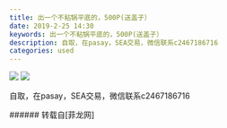 ```yaml
---
title: 出一个不粘锅平底的，500P(送盖子）
date: 2019-2-25 14:30
keywords: 出一个不粘锅平底的，500P(送盖子）
description: 自取，在pasay，SEA交易，微信联系c2467186716
categories: used
---
```

<td class="t_f" id="postmessage_3109392">


<img aid="1095758" data-cf-modified-db7c041df4280a36f7d57236-="" file="data/attachment/forum/201902/25/142901vbnzvr2ajf4efsrs.jpg.thumb.jpg" id="aimg_1095758" inpost="1" onclick="" onmouseover="" src="http://www.flw.ph/data/attachment/forum/201902/25/142901vbnzvr2ajf4efsrs.jpg" style="cursor:pointer" zoomfile="data/attachment/forum/201902/25/142901vbnzvr2ajf4efsrs.jpg"/>



<img aid="1095759" data-cf-modified-db7c041df4280a36f7d57236-="" file="data/attachment/forum/201902/25/142902r3ggan3qxpanzpca.jpg.thumb.jpg" id="aimg_1095759" inpost="1" onclick="" onmouseover="" src="http://www.flw.ph/data/attachment/forum/201902/25/142902r3ggan3qxpanzpca.jpg" style="cursor:pointer" zoomfile="data/attachment/forum/201902/25/142902r3ggan3qxpanzpca.jpg"/>


自取，在pasay，SEA交易，微信联系c2467186716<br/>
</td>
###### 转载自[菲龙网]